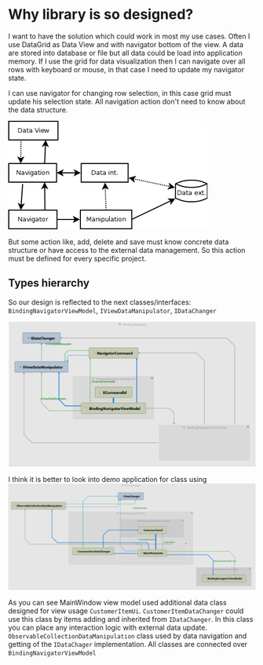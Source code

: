 ﻿# Why library is so designed?

I want to have the solution which could work in most my use cases.
Often I use DataGrid as Data View and with navigator bottom of the view.
A data are stored into database or file but all data could be load into application memory.
If I use the grid for data visualization then I can navigate over all rows with keyboard or mouse, in that case I need to update my navigator state.

I can use navigator for changing row selection, in this case grid must update his selection state.
All navigation action don't need to know about the data structure.

![Binding Navigator Concept](images/BindingNavigatorConcept.png)

But some action like, add, delete and save must know concrete data structure or have access to the external data management.
So this action must be defined for every specific project.


## Types hierarchy

So our design is reflected to the next classes/interfaces: `BindingNavigatorViewModel`, `IViewDataManipulator`, `IDataChanger`

![Binding Navigator Types8](images/BindingNavigatorTypes8.png)

I think it is better to look into demo application for class using
![Demo Types S12](images/DemoTypes-s12.png)

As you can see MainWindow view model used additional data class designed for view usage `CustomerItemUi`.
`CustomerItemDataChanger` could use this class by items adding and inherited from `IDataChanger`. In this class you can place any interaction logic with external data update.
`ObservableCollectionDataManipulation` class used by data navigation and getting of the `IDataChager` implementation.
All classes are connected over `BindingNavigatorViewModel`